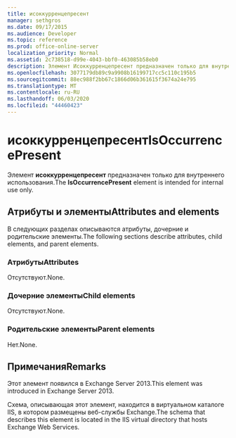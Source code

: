 ```yaml
---
title: исоккурренцепресент
manager: sethgros
ms.date: 09/17/2015
ms.audience: Developer
ms.topic: reference
ms.prod: office-online-server
localization_priority: Normal
ms.assetid: 2c738518-d99e-4043-bbf0-463085b58eb0
description: Элемент Исоккурренцепресент предназначен только для внутреннего использования.
ms.openlocfilehash: 3077179db89c9a9908b16199717cc5c110c195b5
ms.sourcegitcommit: 88ec988f2bb67c1866d06b361615f3674a24e795
ms.translationtype: MT
ms.contentlocale: ru-RU
ms.lasthandoff: 06/03/2020
ms.locfileid: "44460423"
---
```

# <a name="isoccurrencepresent"></a><span data-ttu-id="d823f-103">исоккурренцепресент</span><span class="sxs-lookup"><span data-stu-id="d823f-103">IsOccurrencePresent</span></span>

<span data-ttu-id="d823f-104">Элемент **исоккурренцепресент** предназначен только для внутреннего использования.</span><span class="sxs-lookup"><span data-stu-id="d823f-104">The **IsOccurrencePresent** element is intended for internal use only.</span></span> 

## <a name="attributes-and-elements"></a><span data-ttu-id="d823f-105">Атрибуты и элементы</span><span class="sxs-lookup"><span data-stu-id="d823f-105">Attributes and elements</span></span>

<span data-ttu-id="d823f-106">В следующих разделах описываются атрибуты, дочерние и родительские элементы.</span><span class="sxs-lookup"><span data-stu-id="d823f-106">The following sections describe attributes, child elements, and parent elements.</span></span>
  
### <a name="attributes"></a><span data-ttu-id="d823f-107">Атрибуты</span><span class="sxs-lookup"><span data-stu-id="d823f-107">Attributes</span></span>

<span data-ttu-id="d823f-108">Отсутствуют.</span><span class="sxs-lookup"><span data-stu-id="d823f-108">None.</span></span>
  
### <a name="child-elements"></a><span data-ttu-id="d823f-109">Дочерние элементы</span><span class="sxs-lookup"><span data-stu-id="d823f-109">Child elements</span></span>

<span data-ttu-id="d823f-110">Отсутствуют.</span><span class="sxs-lookup"><span data-stu-id="d823f-110">None.</span></span>
  
### <a name="parent-elements"></a><span data-ttu-id="d823f-111">Родительские элементы</span><span class="sxs-lookup"><span data-stu-id="d823f-111">Parent elements</span></span>

<span data-ttu-id="d823f-112">Нет.</span><span class="sxs-lookup"><span data-stu-id="d823f-112">None.</span></span>
  
## <a name="remarks"></a><span data-ttu-id="d823f-113">Примечания</span><span class="sxs-lookup"><span data-stu-id="d823f-113">Remarks</span></span>

<span data-ttu-id="d823f-114">Этот элемент появился в Exchange Server 2013.</span><span class="sxs-lookup"><span data-stu-id="d823f-114">This element was introduced in Exchange Server 2013.</span></span>
  
<span data-ttu-id="d823f-115">Схема, описывающая этот элемент, находится в виртуальном каталоге IIS, в котором размещены веб-службы Exchange.</span><span class="sxs-lookup"><span data-stu-id="d823f-115">The schema that describes this element is located in the IIS virtual directory that hosts Exchange Web Services.</span></span>
  

